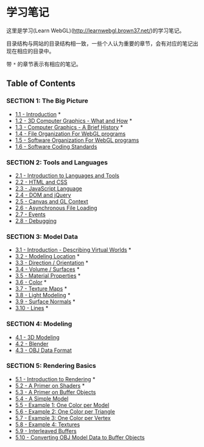 # 学习笔记

这里是学习(Learn WebGL)(http://learnwebgl.brown37.net/)的学习笔记。

目录结构与网站的目录结构相一致，一些个人认为重要的章节，会有对应的笔记出现在相应的目录中。

带 `*` 的章节表示有相应的笔记。

## Table of Contents

### SECTION 1: The Big Picture
* [1.1 - Introduction](./1_the_big_picture/introduction.md) *
* [1.2 - 3D Computer Graphics - What and How](./1_the_big_picture/3d_rendering.md) *
* [1.3 - Computer Graphics - A Brief History](./1_the_big_picture/webgl_history.md) *
* [1.4 - File Organization For WebGL programs](http://learnwebgl.brown37.net/the_big_picture/file_structure.html)
* [1.5 - Software Organization For WebGL programs](http://learnwebgl.brown37.net/the_big_picture/software_structure.html)
* [1.6 - Software Coding Standards](http://learnwebgl.brown37.net/the_big_picture/coding_standards.html)

### SECTION 2: Tools and Languages
* [2.1 - Introduction to Languages and Tools](./2_tools_and_languages/placeholder.md)
* [2.2 - HTML and CSS](./2_tools_and_languages/placeholder.md)
* [2.3 - JavaScript Language](./2_tools_and_languages/placeholder.md)
* [2.4 - DOM and jQuery](./2_tools_and_languages/placeholder.md)
* [2.5 - Canvas and GL Context](./2_tools_and_languages/placeholder.md)
* [2.6 - Asynchronous File Loading](./2_tools_and_languages/placeholder.md)
* [2.7 - Events](./2_tools_and_languages/placeholder.md)
* [2.8 - Debugging](./2_tools_and_languages/placeholder.md)

### SECTION 3: Model Data
* [3.1 - Introduction - Describing Virtual Worlds](./3_model_data/model_introduction.md) *
* [3.2 - Modeling Location](./3_model_data/model_points.md) *
* [3.3 - Direction / Orientation](./3_model_data/model_direction.md) *
* [3.4 - Volume / Surfaces](./3_model_data/model_volume.md) *
* [3.5 - Material Properties](./3_model_data/model_material_properties.md) *
* [3.6 - Color](./3_model_data/model_color.md) *
* [3.7 - Texture Maps](./3_model_data/model_texture_maps.md) *
* [3.8 - Light Modeling](./3_model_data/model_light_reflection.md) *
* [3.9 - Surface Normals](./3_model_data/model_surface_normals.md) *
* [3.10 - Lines](./3_model_data/model_lines.md) *

### SECTION 4: Modeling
* [4.1 - 3D Modeling](./4_modeling/placeholder.md)
* [4.2 - Blender](./4_modeling/placeholder.md)
* [4.3 - OBJ Data Format](./4_modeling/placeholder.md)

### SECTION 5: Rendering Basics
* [5.1 - Introduction to Rendering](./5_rendering_basics/introduction.md) *
* [5.2 - A Primer on Shaders](./5_rendering_basics/shader_primer.md) *
* [5.3 - A Primer on Buffer Objects](./5_rendering_basics/placeholder.md)
* [5.4 - A Simple Model](./5_rendering_basics/placeholder.md)
* [5.5 - Example 1: One Color per Model](./5_rendering_basics/placeholder.md)
* [5.6 - Example 2: One Color per Triangle](./5_rendering_basics/placeholder.md)
* [5.7 - Example 3: One Color per Vertex](./5_rendering_basics/placeholder.md)
* [5.8 - Example 4: Textures](./5_rendering_basics/placeholder.md)
* [5.9 - Interleaved Buffers](./5_rendering_basics/placeholder.md)
* [5.10 - Converting OBJ Model Data to Buffer Objects](./5_rendering_basics/placeholder.md)